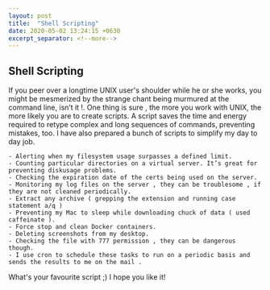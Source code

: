```yaml
---
layout: post
title:  "Shell Scripting"
date: 2020-05-02 13:24:15 +0630
excerpt_separator: <!--more-->
---
```

## Shell Scripting

If you peer over a longtime UNIX user's shoulder while he or she works, you might be mesmerized by the strange chant being murmured at the command line, isn’t it !. One thing is sure , the more you work with UNIX, the more likely you are to create scripts. A script saves the time and energy required to retype complex and long sequences of commands, preventing mistakes, too. I have also prepared a bunch of scripts to simplify my day to day job.

<!--more-->
```
- Alerting when my filesystem usage surpasses a defined limit.
- Counting particular directories on a virtual server. It’s great for preventing diskusage problems.
- Checking the expiration date of the certs being used on the server.
- Monitoring my log files on the server , they can be troublesome , if they are not cleaned periodically.
- Extract any archive ( grepping the extension and running case statement a/q )
- Preventing my Mac to sleep while downloading chuck of data ( used caffeinate ).
- Force stop and clean Docker containers.
- Deleting screenshots from my desktop.
- Checking the file with 777 permission , they can be dangerous though.
- I use cron to schedule these tasks to run on a periodic basis and sends the results to me on the mail .
```
What's your favourite script ;)
I hope you like it!
